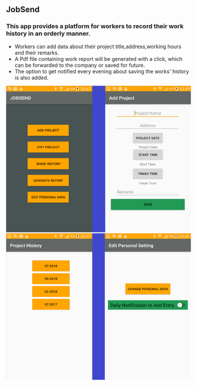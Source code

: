 ## JobSend

### This app provides a platform for workers to record their work history in an orderly manner.


  - Workers can add data about their project title,address,working hours and their remarks. 
  - A Pdf file containing work report will be generated with a click, which can be forwarded to the company or saved for future.
  - The option to get notified every evening about saving the works' history is also added.
  

<img src="app/src/main/res/drawable/one.png" width="700" height="400">


<img src="app/src/main/res/drawable/two.png" width="700" height="400">
